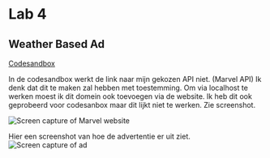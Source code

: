 # Lab 4

## Weather Based Ad
[Codesandbox](https://codesandbox.io/s/vibrant-easley-db4lg3?file=/index.html)

In de codesandbox werkt de link naar mijn gekozen API niet. (Marvel API) Ik denk dat dit te maken zal hebben met toestemming. Om via localhost te werken moest ik dit domein ook toevoegen via de website. Ik heb dit ook geprobeerd voor codesanbox maar dit lijkt niet te werken. Zie screenshot.

![Screen capture of Marvel website](https://github.com/lienapaeps/2imd-webtechadvanced-portfolio/blob/main/lab4/images/Schermafbeelding%202022-03-27%20172213.jpg)

Hier een screenshot van hoe de advertentie er uit ziet.
![Screen capture of ad](https://github.com/lienapaeps/2imd-webtechadvanced-portfolio/blob/main/lab4/images/Schermafbeelding%2022-03-27%172751.jpg)